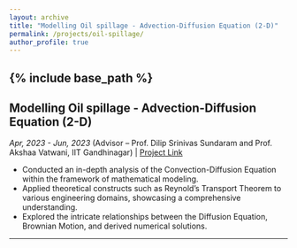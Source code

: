 ```yaml
---
layout: archive
title: "Modelling Oil spillage - Advection-Diffusion Equation (2-D)"
permalink: /projects/oil-spillage/
author_profile: true
---
```


{% include base_path %}
-----

## Modelling Oil spillage - Advection-Diffusion Equation (2-D)
_Apr, 2023 - Jun, 2023_
(Advisor – Prof. Dilip Srinivas Sundaram and Prof. Akshaa Vatwani, IIT Gandhinagar) | [Project Link](https://github.com/Nihar1402-iit/MA203_Convection-Diffusion_Equation)

- Conducted an in-depth analysis of the Convection-Diffusion Equation within the framework of mathematical modeling.
- Applied theoretical constructs such as Reynold’s Transport Theorem to various engineering domains, showcasing a comprehensive understanding.
- Explored the intricate relationships between the Diffusion Equation, Brownian Motion, and derived numerical solutions.

---

